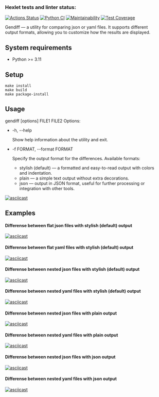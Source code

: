 ### Hexlet tests and linter status:
[![Actions Status](https://github.com/greenkerokero/python-project-50/actions/workflows/hexlet-check.yml/badge.svg)](https://github.com/greenkerokero/python-project-50/actions)
[![Python CI](https://github.com/greenkerokero/python-project-50/actions/workflows/pyci.yml/badge.svg)](https://github.com/greenkerokero/python-project-50/actions/workflows/pyci.yml)
[![Maintainability](https://api.codeclimate.com/v1/badges/70c44d23dc5e0e1f6d9e/maintainability)](https://codeclimate.com/github/greenkerokero/python-project-50/maintainability)
[![Test Coverage](https://api.codeclimate.com/v1/badges/70c44d23dc5e0e1f6d9e/test_coverage)](https://codeclimate.com/github/greenkerokero/python-project-50/test_coverage)

Gendiff — a utility for comparing json or yaml files. It supports different output formats, allowing you to customize how the results are displayed.

## System requirements
- Python >= 3.11

## Setup
```
make install
make build
make package-install
```

## Usage
gendiff [options] FILE1 FILE2
Options:
- -h, --help

   Show help information about the utility and exit.

- -f FORMAT, --format FORMAT

   Specify the output format for the differences. Available formats:
  - stylish (default) — a formatted and easy-to-read output with colors and indentation.
  - plain — a simple text output without extra decorations.
  - json — output in JSON format, useful for further processing or integration with other tools.

[![asciicast](https://asciinema.org/a/Zwvonc5f5wM3gIlHIYCw7sQwa.svg)](https://asciinema.org/a/Zwvonc5f5wM3gIlHIYCw7sQwa)


## Examples
#### Differense between flat json files with stylish (default) output
[![asciicast](https://asciinema.org/a/lCafl3wylk6fnfQezgRXKvUjR.svg)](https://asciinema.org/a/lCafl3wylk6fnfQezgRXKvUjR)

#### Differense between flat yaml files with stylish (default) output
[![asciicast](https://asciinema.org/a/slQs6wY8UsqHn1JdKzhRVWI86.svg)](https://asciinema.org/a/slQs6wY8UsqHn1JdKzhRVWI86)

#### Differense between nested json files with stylish (default) output
[![asciicast](https://asciinema.org/a/nGxcbICeEK2aSLBDMIXjkKVVc.svg)](https://asciinema.org/a/nGxcbICeEK2aSLBDMIXjkKVVc)

#### Differense between nested yaml files with stylish (default) output
[![asciicast](https://asciinema.org/a/7sR9PocvFaKBSVMZmYQ4xsNYV.svg)](https://asciinema.org/a/7sR9PocvFaKBSVMZmYQ4xsNYV)

#### Differense between nested json files with plain output
[![asciicast](https://asciinema.org/a/4VQC2MMyy3MggcUlH7Ckq31Q2.svg)](https://asciinema.org/a/4VQC2MMyy3MggcUlH7Ckq31Q2)

#### Differense between nested yaml files with plain output
[![asciicast](https://asciinema.org/a/yMDLD17hVTeMrf89h4a1YOqwk.svg)](https://asciinema.org/a/yMDLD17hVTeMrf89h4a1YOqwk)

#### Differense between nested json files with json output
[![asciicast](https://asciinema.org/a/Z9CAQRomgBVXfRnDVOrcwTZgb.svg)](https://asciinema.org/a/Z9CAQRomgBVXfRnDVOrcwTZgb)

#### Differense between nested yaml files with json output
[![asciicast](https://asciinema.org/a/GJSOOFWhXCYz7eSpRR8Ejuy4r.svg)](https://asciinema.org/a/GJSOOFWhXCYz7eSpRR8Ejuy4r)
